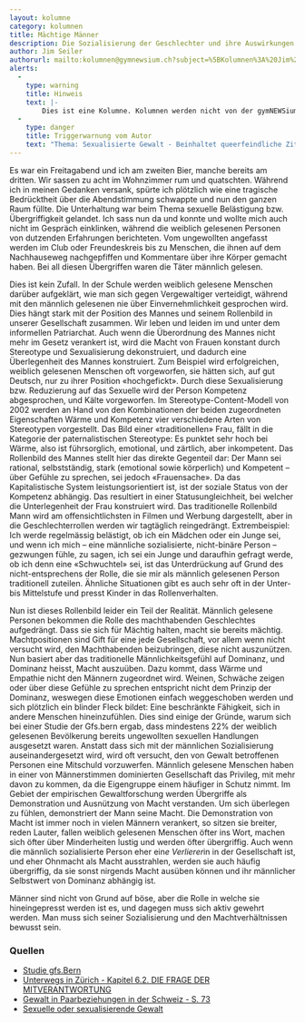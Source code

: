 ```yaml
---
layout: kolumne
category: kolumnen
title: Mächtige Männer
description: Die Sozialisierung der Geschlechter und ihre Auswirkungen
author: Jim Seiler
authorurl: mailto:kolumnen@gymnewsium.ch?subject=%5BKolumnen%3A%20Jim%20Seiler%5D%20Kontaktanfrage
alerts:
  - 
    type: warning
    title: Hinweis
    text: |-
        Dies ist eine Kolumne. Kolumnen werden nicht von der gymNEWSium Redaktion geschrieben und wir übernehmen keine Verantwortung für deren Inhalt. Mehr Informationen über Kolumnen befinden sich <a class="alert-link text-decoration-underline" href="/kolumnen/info/">hier</a>.
  -
    type: danger
    title: Triggerwarnung vom Autor
    text: "Thema: Sexualisierte Gewalt - Beinhaltet queerfeindliche Zitate"
---
```


Es war ein Freitagabend und ich am zweiten Bier, manche bereits am dritten. Wir sassen zu acht im Wohnzimmer rum und quatschten. Während ich in meinen Gedanken versank, spürte ich plötzlich wie eine tragische Bedrücktheit über die Abendstimmung schwappte und nun den ganzen Raum füllte. Die Unterhaltung war beim Thema sexuelle Belästigung bzw. Übergriffigkeit gelandet. Ich sass nun da und konnte und wollte mich auch nicht im Gespräch einklinken, während die weiblich gelesenen Personen von dutzenden Erfahrungen berichteten. Vom ungewollten angefasst werden im Club oder Freundeskreis bis zu Menschen, die ihnen auf dem Nachhauseweg nachgepfiffen und Kommentare über ihre Körper gemacht haben. Bei all diesen Übergriffen waren die Täter männlich gelesen.

Dies ist kein Zufall. In der Schule werden weiblich gelesene Menschen darüber aufgeklärt, wie man sich gegen Vergewaltiger verteidigt, während mit den männlich gelesenen nie über Einvernehmlichkeit gesprochen wird. Dies hängt stark mit der Position des Mannes und seinem Rollenbild in unserer Gesellschaft zusammen. Wir leben und leiden im und unter dem informellen Patriarchat. Auch wenn die Überordnung des Mannes nicht mehr im Gesetz verankert ist, wird die Macht von Frauen konstant durch Stereotype und Sexualisierung dekonstruiert, und dadurch eine Überlegenheit des Mannes konstruiert. Zum Beispiel wird erfolgreichen, weiblich gelesenen Menschen oft vorgeworfen, sie hätten sich, auf gut Deutsch, nur zu ihrer Position «hochgefickt». Durch diese Sexualisierung bzw. Reduzierung auf das Sexuelle wird der Person Kompetenz abgesprochen, und Kälte vorgeworfen. Im Stereotype-Content-Modell von 2002 werden an Hand von den Kombinationen der beiden zugeordneten Eigenschaften Wärme und Kompetenz vier verschiedene Arten von Stereotypen vorgestellt. Das Bild einer «traditionellen» Frau, fällt in die Kategorie der paternalistischen Stereotype: Es punktet sehr hoch bei Wärme, also ist führsorglich, emotional, und zärtlich, aber inkompetent. Das Rollenbild des Mannes stellt hier das direkte Gegenteil dar: Der Mann sei rational, selbstständig, stark (emotional sowie körperlich) und Kompetent – über Gefühle zu sprechen, sei jedoch «Frauensache». Da das Kapitalistische System leistungsorientiert ist, ist der soziale Status von der Kompetenz abhängig. Das resultiert in einer Statusungleichheit, bei welcher die Unterlegenheit der Frau konstruiert wird. Das traditionelle Rollenbild Mann wird am offensichtlichsten in Filmen und Werbung dargestellt, aber in die Geschlechterrollen werden wir tagtäglich reingedrängt. Extrembeispiel: Ich werde regelmässig belästigt, ob ich ein Mädchen oder ein Junge sei, und wenn ich mich – eine männliche sozialisierte, nicht-binäre Person – gezwungen fühle, zu sagen, ich sei ein Junge und daraufhin gefragt werde, ob ich denn eine «Schwuchtel» sei, ist das Unterdrückung auf Grund des nicht-entsprechens der Rolle, die sie mir als männlich gelesenen Person traditionell zuteilen. Ähnliche Situationen gibt es auch sehr oft in der Unter- bis Mittelstufe und presst Kinder in das Rollenverhalten.

Nun ist dieses Rollenbild leider ein Teil der Realität. Männlich gelesene Personen bekommen die Rolle des machthabenden Geschlechtes aufgedrängt. Dass sie sich für Mächtig halten, macht sie bereits mächtig. Machtpositionen sind Gift für eine jede Gesellschaft, vor allem wenn nicht versucht wird, den Machthabenden beizubringen, diese nicht auszunützen. Nun basiert aber das traditionelle Männlichkeitsgefühl auf Dominanz, und Dominanz heisst, Macht auszuüben. Dazu kommt, dass Wärme und Empathie nicht den Männern zugeordnet wird. Weinen, Schwäche zeigen oder über diese Gefühle zu sprechen entspricht nicht dem Prinzip der Dominanz, weswegen diese Emotionen einfach weggeschoben werden und sich plötzlich ein blinder Fleck bildet: Eine beschränkte Fähigkeit, sich in andere Menschen hineinzufühlen. Dies sind einige der Gründe, warum sich bei einer Studie der Gfs.bern ergab, dass mindestens 22% der weiblich gelesenen Bevölkerung bereits ungewollten sexuellen Handlungen ausgesetzt waren. Anstatt dass sich mit der männlichen Sozialisierung auseinandergesetzt wird, wird oft versucht, den von Gewalt betroffenen Personen eine Mitschuld vorzuwerfen. Männlich gelesene Menschen haben in einer von Männerstimmen dominierten Gesellschaft das Privileg, mit mehr davon zu kommen, da die Eigengruppe einem häufiger in Schutz nimmt. Im Gebiet der empirischen Gewaltforschung werden Übergriffe als Demonstration und Ausnützung von Macht verstanden. Um sich überlegen zu fühlen, demonstriert der Mann seine Macht. Die Demonstration von Macht ist immer noch in vielen Männern verankert, so sitzen sie breiter, reden Lauter, fallen weiblich gelesenen Menschen öfter ins Wort, machen sich öfter über Minderheiten lustig und werden öfter übergriffig. Auch wenn die männlich sozialisierte Person eher ein*e Verlierer*in in der Gesellschaft ist, und eher Ohnmacht als Macht ausstrahlen, werden sie auch häufig übergriffig, da sie sonst nirgends Macht ausüben können und ihr männlicher Selbstwert von Dominanz abhängig ist.

Männer sind nicht von Grund auf böse, aber die Rolle in welche sie hineingepresst werden ist es, und dagegen muss sich aktiv gewehrt werden. Man muss sich seiner Sozialisierung und den Machtverhältnissen bewusst sein.

### Quellen

- [Studie gfs.Bern](https://cockpit.gfsbern.ch/de/cockpit/sexuelle-gewalt-in-der-schweiz/)
- [Unterwegs in Zürich - Kapitel 6.2. DIE FRAGE DER MITVERANTWORTUNG](https://sotomo.ch/site/wp-content/uploads/2021/05/UnterwegsInZu%CC%88rich_2021-1.pdf)
- [Gewalt in Paarbeziehungen in der Schweiz - S. 73](https://sotomo.ch/site/wp-content/uploads/2021/11/DAO_GewaltPaarbeziehungenSchweiz.pdf)
- [Sexuelle oder sexualisierende Gewalt](https://gewalt.terre-des-femmes.ch/sexuelle-oder-sexualisierte-gewalt/)
